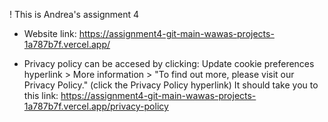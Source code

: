 ! This is Andrea's assignment 4

- Website link:
https://assignment4-git-main-wawas-projects-1a787b7f.vercel.app/

- Privacy policy can be accesed by clicking:
Update cookie preferences hyperlink > More information > "To find out more, please visit our Privacy Policy." (click the Privacy Policy hyperlink)
    It should take you to this link:
    https://assignment4-git-main-wawas-projects-1a787b7f.vercel.app/privacy-policy
